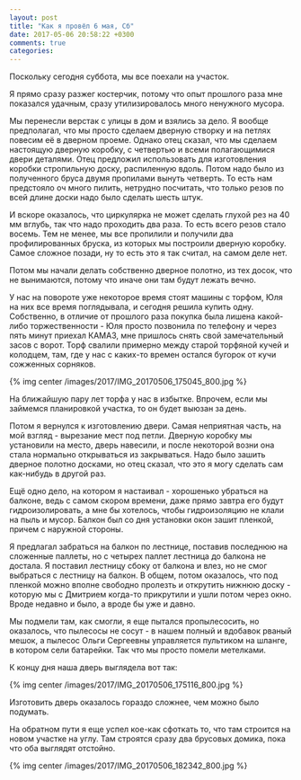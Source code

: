 ```yaml
---
layout: post
title: "Как я провёл 6 мая, Сб"
date: 2017-05-06 20:58:22 +0300
comments: true
categories: 
---
```

Поскольку сегодня суббота, мы все поехали на участок. 

Я прямо сразу разжег костерчик, потому что опыт прошлого раза мне показался удачным, сразу утилизировалось много ненужного мусора.

Мы перенесли верстак с улицы в дом и взялись за дело. Я вообще предполагал, что мы просто сделаем дверную створку и на петлях повесим её в дверном проеме. Однако отец сказал, что мы сделаем настоящую дверную коробку, с четвертью и всеми полагающимися двери деталями. Отец предложил использовать для изготовления коробки стропильную доску, распиленную вдоль. Потом надо было из полученного бруса двумя пропилами вынуть четверть. То есть нам предстояло оч много пилить, нетрудно посчитать, что только резов по всей длине доски надо было сделать шесть штук.

И вскоре оказалось, что циркулярка не может сделать глухой рез на 40 мм вглубь, так что надо проходить два раза. То есть всего резов стало восемь. Тем не менее, мы все пропилили и получили два профилированных бруска, из которых мы построили дверную коробку. Самое сложное позади, ну то есть это я так считал, на самом деле нет.

Потом мы начали делать собственно дверное полотно, из тех досок, что не вынимаются, потому что иначе они там будут лежать вечно.

У нас на повороте уже некоторое время стоят машины с торфом, Юля на них все время поглядывала, и сегодня решила купить одну. Собственно, в отличие от прошлого раза покупка была лишена какой-либо торжественности - Юля просто позвонила по телефону и через пять минут приехал КАМАЗ, мне пришлось снять свой замечательный засов с ворот. Торф свалили примерно между старой торфяной кучей и колодцем, там, где у нас с каких-то времен остался бугорок от кучи сожженных сорняков.

{% img center /images/2017/IMG_20170506_175045_800.jpg %}

На ближайшую пару лет торфа у нас в избытке. Впрочем, если мы займемся планировкой участка, то он будет выюзан за день.

Потом я вернулся к изготовлению двери. Самая неприятная часть, на мой взгляд - вырезание мест под петли. Дверную коробку мы установили на место, дверь навесили, и после некоторой возни она стала нормально открываться из закрываться. Надо было зашить дверное полотно досками, но отец сказал, что это я могу сделать сам как-нибудь в другой раз.

Ещё одно дело, на котором я настаивал - хорошенько убраться на балконе, ведь с самом скором времени, даже прямо завтра его будут гидроизолировать, а мне бы хотелось, чтобы гидроизоляцию не клали на пыль и мусор. Балкон был со дня установки окон зашит пленкой, причем с наружной стороны.

Я предлагал забраться на балкон по лестнице, поставив последнюю на сложенные паллеты, но с четырех паллет лестница до балкона не достала. Я поставил лестницу сбоку от балкона и влез, но не смог выбраться с лестницу на балкон. В общем, потом оказалось, что под пленкой можно вполне свободно пролезть и открутить нижнюю доску - которую мы с Дмитрием когда-то прикрутили и ушли потом через окно. Вроде недавно и было, а вроде бы уже и давно.

Мы подмели там, как смогли, я еще пытался пропылесосить, но оказалось, что пылесосы не сосут - в нашем полный и вдобавок рваный мешок, а пылесос Ольги Сергеевны управляется пультиком на шланге, в котором сели батарейки. Так что мы просто помели метелками.

К концу дня наша дверь выглядела вот так: 

{% img center /images/2017/IMG_20170506_175116_800.jpg %}

Изготовить дверь оказалось гораздо сложнее, чем можно было подумать.

На обратном пути я еще успел кое-как сфоткать то, что там строится на новом участке на углу. Там строятся сразу два брусовых домика, пока что оба выглядят отстойно.

{% img center /images/2017/IMG_20170506_182342_800.jpg %}
